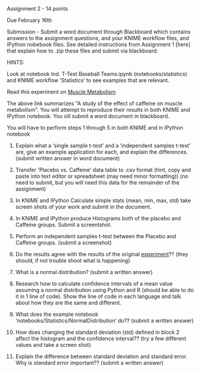 Assignment 2 - 14 points

Due February 16th

Submission - Submit a word document through Blackboard which contains answers to the assignment questions, and your KNIME workflow files, and IPython nobebook files. See detailed instructions from Assignment 1 [here] that explain how to .zip these files and submit via blackboard.     

HINTS:    

Look at notebook Ind. T-Test Baseball Teams.ipynb (notebooks/statistics) and KNIME workflow ‘Statistics’ to see examples that are relevant. 

Read this experiment on [Muscle Metabolism](http://learntech.uwe.ac.uk/da/Default.aspx?pageid=1438)  

The above link summarizes "A study of the effect of caffeine on muscle metabolism".  You will attempt to reproduce their results in both KNIME and IPython notebook. You sill submit a word document in blackboard.  

You will have to perform steps 1 through 5 in both KNIME and in IPython notebook

1.  Explain what a ‘single sample t-test’ and a ‘independent samples t-test’ are, give an example application for each, and explain the differences.  (submit written answer in word document)
1.  Transfer 'Placebo vs. Caffeine' data table to .csv format (hint, copy and paste into text editor or spreadsheet (may need minor formatting)) (no need to submit, but you will need this data for the remainder of the assignment) 
2.  In KNIME and IPython Calculate simple stats (mean, min, max, std) take screen shots of your work and submit in the document. 
3. In KNIME and IPython produce Histograms both of the placebo and Caffeine groups. Submit a screentshot. 
4.  Perform an independent samples t-test between the Placebo and Caffeine groups. (submit a screenshot)
 5.  Do the results agree with the results of the original [experiment](http://learntech.uwe.ac.uk/da/Default.aspx?pageid=1438)?? (they should, if not trouble shoot what is happening)
6.  What is a normal distribution? (submit a written answer)


7.   Research how to calculate confidence intervals of a mean value assuming a normal distribution using Python and R (should be able to do it in 1 line of code).  Show the line of code in each language and talk about how they are the same and different. 
8.  What does the example notebook ‘notebooks/Statistics/NormalDistribution’ do?? (submit a written answer)
9.  How does changing the standard deviation (std) defined in block 2 affect the histogram and the confidence interval?? (try a few different values and take a screen shot)
10. Explain the difference between standard deviation and standard error.  Why is standard error important??  (submit a written answer)